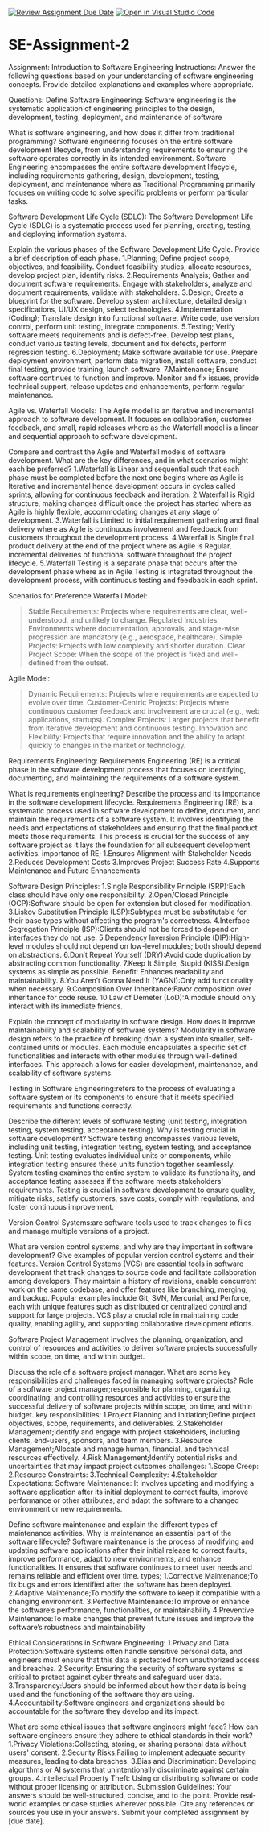 [![Review Assignment Due Date](https://classroom.github.com/assets/deadline-readme-button-24ddc0f5d75046c5622901739e7c5dd533143b0c8e959d652212380cedb1ea36.svg)](https://classroom.github.com/a/-ucQIGTc)
[![Open in Visual Studio Code](https://classroom.github.com/assets/open-in-vscode-718a45dd9cf7e7f842a935f5ebbe5719a5e09af4491e668f4dbf3b35d5cca122.svg)](https://classroom.github.com/online_ide?assignment_repo_id=15247840&assignment_repo_type=AssignmentRepo)
# SE-Assignment-2
Assignment: Introduction to Software Engineering
Instructions:
Answer the following questions based on your understanding of software engineering concepts. Provide detailed explanations and examples where appropriate.

Questions:
Define Software Engineering:
Software engineering is the systematic application of engineering principles to the design, development, testing, deployment, and maintenance of software

What is software engineering, and how does it differ from traditional programming?
Software engineering focuses on the entire software development lifecycle, from understanding requirements to ensuring the software operates correctly in its intended environment.
Software Engineering encompasses the entire software development lifecycle, including requirements gathering, design, development, testing, deployment, and maintenance where as Traditional Programming primarily focuses on writing code to solve specific problems or perform particular tasks.

Software Development Life Cycle (SDLC):
The Software Development Life Cycle (SDLC) is a systematic process used for planning, creating, testing, and deploying information systems.

Explain the various phases of the Software Development Life Cycle. Provide a brief description of each phase.
1.Planning; Define project scope, objectives, and feasibility.
 Conduct feasibility studies, allocate resources, develop project plan, identify risks.
2.Requirements Analysis; Gather and document software requirements.
 Engage with stakeholders, analyze and document requirements, validate with stakeholders.
3.Design; Create a blueprint for the software.
 Develop system architecture, detailed design specifications, UI/UX design, select technologies.
4.Implementation (Coding); Translate design into functional software.
 Write code, use version control, perform unit testing, integrate components.
5.Testing; Verify software meets requirements and is defect-free.
 Develop test plans, conduct various testing levels, document and fix defects, perform regression testing.
6.Deployment; Make software available for use.
Prepare deployment environment, perform data migration, install software, conduct final testing, provide training, launch software.
7.Maintenance; Ensure software continues to function and improve.
Monitor and fix issues, provide technical support, release updates and enhancements, perform regular maintenance.

Agile vs. Waterfall Models:
The Agile model is an iterative and incremental approach to software development. It focuses on collaboration, customer feedback, and small, rapid releases where as the Waterfall model is a linear and sequential approach to software development.

Compare and contrast the Agile and Waterfall models of software development. What are the key differences, and in what scenarios might each be preferred?
1.Waterfall is Linear and sequential such that each phase must be completed before the next one begins where as Agile is Iterative and incremental hence development occurs in cycles called sprints, allowing for continuous feedback and iteration.
2.Waterfall is Rigid structure, making changes difficult once the project has started where as Agile is highly flexible, accommodating changes at any stage of development.
3.Waterfall is Limited to initial requirement gathering and final delivery where as Agile is continuous involvement and feedback from customers throughout the development process.
4.Waterfall is Single final product delivery at the end of the project where as Agile is Regular, incremental deliveries of functional software throughout the project lifecycle.
5.Waterfall Testing is a separate phase that occurs after the development phase where as in Agile Testing is integrated throughout the development process, with continuous testing and feedback in each sprint.

Scenarios for Preference
Waterfall Model:
>Stable Requirements: Projects where requirements are clear, well-understood, and unlikely to change.
>Regulated Industries: Environments where documentation, approvals, and stage-wise progression are mandatory (e.g., aerospace, healthcare).
>Simple Projects: Projects with low complexity and shorter duration.
>Clear Project Scope: When the scope of the project is fixed and well-defined from the outset.

Agile Model:
>Dynamic Requirements: Projects where requirements are expected to evolve over time.
>Customer-Centric Projects: Projects where continuous customer feedback and involvement are crucial (e.g., web applications, startups).
>Complex Projects: Larger projects that benefit from iterative development and continuous testing.
>Innovation and Flexibility: Projects that require innovation and the ability to adapt quickly to changes in the market or technology.


Requirements Engineering:
Requirements Engineering (RE) is a critical phase in the software development process that focuses on identifying, documenting, and maintaining the requirements of a software system.

What is requirements engineering? Describe the process and its importance in the software development lifecycle.
Requirements Engineering (RE) is a systematic process used in software development to define, document, and maintain the requirements of a software system. It involves identifying the needs and expectations of stakeholders and ensuring that the final product meets those requirements. This process is crucial for the success of any software project as it lays the foundation for all subsequent development activities.
importance of RE;
1.Ensures Alignment with Stakeholder Needs
2.Reduces Development Costs
3.Improves Project Success Rate
4.Supports Maintenance and Future Enhancements

Software Design Principles:
1.Single Responsibility Principle (SRP):Each class should have only one responsibility.
2.Open/Closed Principle (OCP):Software should be open for extension but closed for modification.
3.Liskov Substitution Principle (LSP):Subtypes must be substitutable for their base types without affecting the program's correctness.
4.Interface Segregation Principle (ISP):Clients should not be forced to depend on interfaces they do not use.
5.Dependency Inversion Principle (DIP):High-level modules should not depend on low-level modules; both should depend on abstractions.
6.Don’t Repeat Yourself (DRY):Avoid code duplication by abstracting common functionality.
7.Keep It Simple, Stupid (KISS):Design systems as simple as possible.
Benefit: Enhances readability and maintainability.
8.You Aren’t Gonna Need It (YAGNI):Only add functionality when necessary.
9.Composition Over Inheritance:Favor composition over inheritance for code reuse.
10.Law of Demeter (LoD):A module should only interact with its immediate friends.

Explain the concept of modularity in software design. How does it improve maintainability and scalability of software systems?
Modularity in software design refers to the practice of breaking down a system into smaller, self-contained units or modules. Each module encapsulates a specific set of functionalities and interacts with other modules through well-defined interfaces. This approach allows for easier development, maintenance, and scalability of software systems.

Testing in Software Engineering:refers to the process of evaluating a software system or its components to ensure that it meets specified requirements and functions correctly.

Describe the different levels of software testing (unit testing, integration testing, system testing, acceptance testing). Why is testing crucial in software development?
Software testing encompasses various levels, including unit testing, integration testing, system testing, and acceptance testing. Unit testing evaluates individual units or components, while integration testing ensures these units function together seamlessly. System testing examines the entire system to validate its functionality, and acceptance testing assesses if the software meets stakeholders' requirements. 
Testing is crucial in software development to ensure quality, mitigate risks, satisfy customers, save costs, comply with regulations, and foster continuous improvement.

Version Control Systems:are software tools used to track changes to files and manage multiple versions of a project.

What are version control systems, and why are they important in software development? Give examples of popular version control systems and their features.
Version Control Systems (VCS) are essential tools in software development that track changes to source code and facilitate collaboration among developers. 
They maintain a history of revisions, enable concurrent work on the same codebase, and offer features like branching, merging, and backup. Popular examples include Git, SVN, Mercurial, and Perforce, each with unique features such as distributed or centralized control and support for large projects. 
VCS play a crucial role in maintaining code quality, enabling agility, and supporting collaborative development efforts.

Software Project Management  involves the planning, organization, and control of resources and activities to deliver software projects successfully within scope, on time, and within budget. 

Discuss the role of a software project manager. What are some key responsibilities and challenges faced in managing software projects?
Role of a software project manager;responsible for planning, organizing, coordinating, and controlling resources and activities to ensure the successful delivery of software projects within scope, on time, and within budget. 
key responsibilities:
1.Project Planning and Initiation;Define project objectives, scope, requirements, and deliverables.
2.Stakeholder Management;Identify and engage with project stakeholders, including clients, end-users, sponsors, and team members.
3.Resource Management;Allocate and manage human, financial, and technical resources effectively.
4.Risk Management;Identify potential risks and uncertainties that may impact project outcomes
challenges:
1.Scope Creep:
2.Resource Constraints:
3.Technical Complexity:
4.Stakeholder Expectations:
Software Maintenance:
It involves updating and modifying a software application after its initial deployment to correct faults, improve performance or other attributes, and adapt the software to a changed environment or new requirements. 

Define software maintenance and explain the different types of maintenance activities. Why is maintenance an essential part of the software lifecycle?
Software maintenance is the process of modifying and updating software applications after their initial release to correct faults, improve performance, adapt to new environments, and enhance functionalities. It ensures that software continues to meet user needs and remains reliable and efficient over time.
types; 
1.Corrective Maintenance;To fix bugs and errors identified after the software has been deployed.
2.Adaptive Maintenance;To modify the software to keep it compatible with a changing environment.
3.Perfective Maintenance:To improve or enhance the software’s performance, functionalities, or maintainability
4.Preventive Maintenance:To make changes that prevent future issues and improve the software’s robustness and maintainability

Ethical Considerations in Software Engineering:
1.Privacy and Data Protection:Software systems often handle sensitive personal data, and engineers must ensure that this data is protected from unauthorized access and breaches.
2.Security: Ensuring the security of software systems is critical to protect against cyber threats and safeguard user data.
3.Transparency:Users should be informed about how their data is being used and the functioning of the software they are using.
4.Accountability:Software engineers and organizations should be accountable for the software they develop and its impact.

What are some ethical issues that software engineers might face? How can software engineers ensure they adhere to ethical standards in their work?
1.Privacy Violations:Collecting, storing, or sharing personal data without users' consent.
2.Security Risks:Failing to implement adequate security measures, leading to data breaches.
3.Bias and Discrimination: Developing algorithms or AI systems that unintentionally discriminate against certain groups.
4.Intellectual Property Theft:
Using or distributing software or code without proper licensing or attribution.
Submission Guidelines:
Your answers should be well-structured, concise, and to the point.
Provide real-world examples or case studies wherever possible.
Cite any references or sources you use in your answers.
Submit your completed assignment by [due date].
